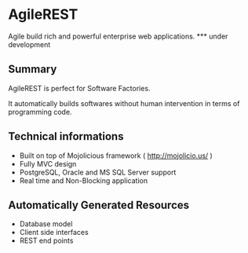 # AgileREST

 Agile build rich and powerful enterprise web applications. *** under development

## Summary

 AgileREST is perfect for Software Factories.
 
 It automatically builds softwares without human intervention in terms of programming code.
 
## Technical informations

 * Built on top of Mojolicious framework ( http://mojolicio.us/ )
 * Fully MVC design
 * PostgreSQL, Oracle and MS SQL Server support
 * Real time and Non-Blocking application

## Automatically Generated Resources

  * Database model
  * Client side interfaces
  * REST end points
